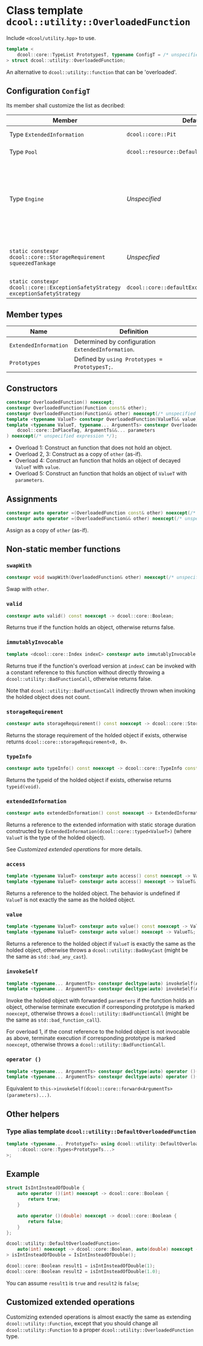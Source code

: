 # Class template `dcool::utility::OverloadedFunction`

Include `<dcool/utility.hpp>` to use.

```cpp
template <
	dcool::core::TypeList PrototypesT, typename ConfigT = /* unspecified type */
> struct dcool::utility::OverloadedFunction;
```

An alternative to `dcool::utility::function` that can be 'overloaded'.

## Configuration `ConfigT`

Its member shall customize the list as decribed:

| Member | Default | Behavior |
| - | - | - |
| Type `ExtendedInformation` | `dcool::core::Pit` | See *Customized extended operations* for more details. |
| Type `Pool` | `dcool::resource::DefaultPool` | The dynamic memory resource of function. |
| Type `Engine` | *Unspecified* | Provided `Engine engine`, `engine.pool()` shall evaluate to a reference to `Pool` for dynamic memory management, and `engine.extendedOpterationExecutor` shall evaluate to a reference to `ExtendedOpterationExecutor` for extended operations (See *Customized extended operations* for more details). |
| `static constexpr dcool::core::StorageRequirement squeezedTankage` | *Unspecfied* | If the item to be stored is storable in a statically allocated storage of `squeezedTankage`, implementation would attempt to avoid dynamic allocation. |
| `static constexpr dcool::core::ExceptionSafetyStrategy exceptionSafetyStrategy` | `dcool::core::defaultExceptionSafetyStrategy` | The default exception safety strategy of all operations. |

## Member types

| Name | Definition |
| - | - |
| `ExtendedInformation` | Determined by configuration `ExtendedInformation`. |
| `Prototypes` | Defined by `using Prototypes = PrototypesT;`. |

## Constructors

```cpp
constexpr OverloadedFunction() noexcept;
constexpr OverloadedFunction(Function const& other);
constexpr OverloadedFunction(Function&& other) noexcept(/* unspecified expression */);
template <typename ValueT> constexpr OverloadedFunction(ValueT&& value) noexcept(/* unspecified expression */);
template <typename ValueT, typename... ArgumentTs> constexpr OverloadedFunction(
	dcool::core::InPlaceTag, ArgumentTs&&... parameters
) noexcept(/* unspecified expression */);
```

- Overload 1: Construct an function that does not hold an object.
- Overload 2, 3: Construct as a copy of `other` (as-if).
- Overload 4: Construct an function that holds an object of decayed `ValueT` with `value`.
- Overload 5: Construct an function that holds an object of `ValueT` with `parameters`.

## Assignments

```cpp
constexpr auto operator =(OverloadedFunction const& other) noexcept(/* unspecified expression */) -> OverloadedFunction&;
constexpr auto operator =(OverloadedFunction&& other) noexcept(/* unspecified expression */) -> OverloadedFunction&;
```

Assign as a copy of `other` (as-if).

## Non-static member functions

### `swapWith`

```cpp
constexpr void swapWith(OverloadedFunction& other) noexcept(/* unspecified expression */);
```

Swap with `other`.

### `valid`

```cpp
constexpr auto valid() const noexcept -> dcool::core::Boolean;
```

Returns true if the function holds an object, otherwise returns false.

### `immutablyInvocable`

```cpp
template <dcool::core::Index indexC> constexpr auto immutablyInvocable() const noexcept -> dcool::core::Boolean;
```

Returns true if the function's overload version at `indexC` can be invoked with a constant reference to this function without directly throwing a `dcool::utility::BadFunctionCall`, otherwise returns false.

Note that `dcool::utility::BadFunctionCall` indirectly thrown when invoking the holded object does not count.

### `storageRequirement`

```cpp
constexpr auto storageRequirement() const noexcept -> dcool::core::StorageRequirement;
```

Returns the storage requirement of the holded object if exists, otherwise returns `dcool::core::storageRequirement<0, 0>`.

### `typeInfo`

```cpp
constexpr auto typeInfo() const noexcept -> dcool::core::TypeInfo const&
```

Returns the typeid of the holded object if exists, otherwise returns `typeid(void)`.

### `extendedInformation`

```cpp
constexpr auto extendedInformation() const noexcept -> ExtendedInformation const&
```

Returns a reference to the extended information with static storage duration constructed by `ExtendedInformation(dcool::core::typed<ValueT>)` (where `ValueT` is the type of the holded object).

See *Customized extended operations* for more details.

### `access`

```cpp
template <typename ValueT> constexpr auto access() const noexcept -> ValueT const&;
template <typename ValueT> constexpr auto access() noexcept -> ValueT&;
```

Returns a reference to the holded object. The behavior is undefined if `ValueT` is not exactly the same as the holded object.

### `value`

```cpp
template <typename ValueT> constexpr auto value() const noexcept -> ValueT const&;
template <typename ValueT> constexpr auto value() noexcept -> ValueT&;
```

Returns a reference to the holded object if `ValueT` is exactly the same as the holded object, otherwise throws a `dcool::utility::BadAnyCast` (might be the same as `std::bad_any_cast`).

### `invokeSelf`

```cpp
template <typename... ArgumentTs> constexpr decltype(auto) invokeSelf(ArgumentTs&&... parameters) const noexcept(/* unspecified expression */);
template <typename... ArgumentTs> constexpr decltype(auto) invokeSelf(ArgumentTs&&... parameters) noexcept(/* unspecified expression */);
```

Invoke the holded object with forwarded `parameters` if the function holds an object, otherwise terminate execution if corresponding prototype is marked `noexcept`, otherwise throws a `dcool::utility::BadFunctionCall` (might be the same as `std::bad_function_call`).

For overload 1, if the const reference to the holded object is not invocable as above, terminate execution if corresponding prototype is marked `noexcept`, otherwise throws a `dcool::utility::BadFunctionCall`.

### `operator ()`

```cpp
template <typename... ArgumentTs> constexpr decltype(auto) operator ()(ArgumentTs&&... parameters) const noexcept(/* unspecified expression */);
template <typename... ArgumentTs> constexpr decltype(auto) operator ()(ArgumentTs&&... parameters) noexcept(/* unspecified expression */);
```

Equivalent to `this->invokeSelf(dcool::core::forward<ArgumentTs>(parameters)...)`.

## Other helpers

### Type alias template `dcool::utility::DefaultOverloadedFunction`

```cpp
template <typename... PrototypeTs> using dcool::utility::DefaultOverloadedFunction = ::dcool::utility::OverloadedFunction<
	::dcool::core::Types<PrototypeTs...>
>;
```

## Example

```cpp
struct IsIntInsteadOfDouble {
	auto operator ()(int) noexcept -> dcool::core::Boolean {
		return true;
	}

	auto operator ()(double) noexcept -> dcool::core::Boolean {
		return false;
	}
};

dcool::utility::DefaultOverloadedFunction<
	auto(int) noexcept -> dcool::core::Boolean, auto(double) noexcept -> dcool::core::Boolean
> isIntInsteadOfDouble = IsIntInsteadOfDouble();

dcool::core::Boolean result1 = isIntInsteadOfDouble(1);
dcool::core::Boolean result2 = isIntInsteadOfDouble(1.0);
```

You can assume `result1` is `true` and `result2` is `false`;

## Customized extended operations

Customizing extended operations is almost exactly the same as extending `dcool::utility::Function`, except that you should change all `dcool::utility::Function` to a proper `dcool::utility::OverloadedFunction` type.
